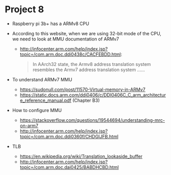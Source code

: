 # Project 8


- Raspberry pi 3b+ has a ARMv8 CPU
- According to this website, when we are using 32-bit mode of the CPU, we need to look at MMU documentation of ARMv7
  - http://infocenter.arm.com/help/index.jsp?topic=/com.arm.doc.ddi0438c/CACFEBDD.html:
    > In AArch32 state, the Armv8 address translation system resembles the Armv7 address translation system ......

- To understand ARMv7 MMU 
  - https://sudonull.com/post/11570-Virtual-memory-in-ARMv7
  - https://static.docs.arm.com/ddi0406/c/DDI0406C_C_arm_architecture_reference_manual.pdf (Chapter B3)

- How to configure MMU
  - https://stackoverflow.com/questions/19544694/understanding-mrc-on-arm7
  - http://infocenter.arm.com/help/index.jsp?topic=/com.arm.doc.ddi0360f/CHDGIJFB.html
- TLB
  - https://en.wikipedia.org/wiki/Translation_lookaside_buffer
  - http://infocenter.arm.com/help/index.jsp?topic=/com.arm.doc.dai0425/BABDHCBD.html
